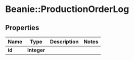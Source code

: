 # Beanie::ProductionOrderLog

## Properties
Name | Type | Description | Notes
------------ | ------------- | ------------- | -------------
**id** | **Integer** |  | 


